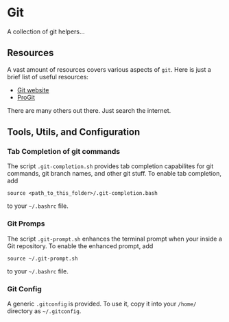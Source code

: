 # Git

A collection of git helpers...

## Resources
A vast amount of resources covers various aspects of ```git```. Here is just a brief list of useful resources:
- [Git website](www.git-scm.org)
- [ProGit](https://git-scm.com/book/en/v2)

There are many others out there. Just search the internet.


## Tools, Utils, and Configuration

### Tab Completion of git commands
The script ```.git-completion.sh``` provides tab completion capabilites for git commands, git branch names, and other git stuff. To enable tab completion, add
```
source <path_to_this_folder>/.git-completion.bash
``` 
to your ```~/.bashrc``` file.

### Git Promps
The script ```.git-prompt.sh``` enhances the terminal prompt when your inside a Git repository. To enable the enhanced prompt, add
```
source ~/.git-prompt.sh
```
to your ```~/.bashrc``` file.

### Git Config
A generic ```.gitconfig``` is provided. To use it, copy it into your ```/home/``` directory as ```~/.gitconfig```.
